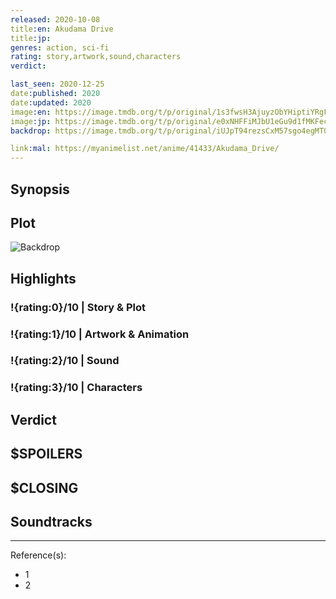 ```yaml
---
released: 2020-10-08
title:en: Akudama Drive
title:jp:
genres: action, sci-fi
rating: story,artwork,sound,characters
verdict:

last_seen: 2020-12-25
date:published: 2020
date:updated: 2020
image:en: https://image.tmdb.org/t/p/original/1s3fwsH3AjuyzObYHiptiYRgFa.jpg
image:jp: https://image.tmdb.org/t/p/original/e0xNHFFiMJbU1eGu9d1fMKFecr7.jpg
backdrop: https://image.tmdb.org/t/p/original/iUJpT94rezsCxM57sgo4egMTOyz.jpg

link:mal: https://myanimelist.net/anime/41433/Akudama_Drive/
---
```



## Synopsis

## Plot

![Backdrop]()

## Highlights

### !{rating:0}/10 | Story & Plot

### !{rating:1}/10 | Artwork & Animation

### !{rating:2}/10 | Sound

### !{rating:3}/10 | Characters

## Verdict

## $SPOILERS

## $CLOSING

## Soundtracks

***
Reference(s):

- 1
- 2
